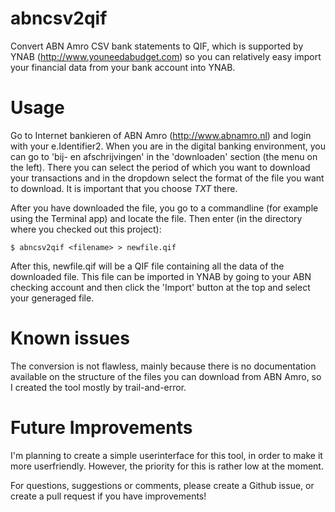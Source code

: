 abncsv2qif
==========

Convert ABN Amro CSV bank statements to QIF, which is supported by YNAB (http://www.youneedabudget.com) so you can relatively easy import your financial data from your bank account into YNAB.

Usage
=====

Go to Internet bankieren of ABN Amro (http://www.abnamro.nl) and login with your e.Identifier2. When you are in the digital banking environment, you can go to 'bij- en afschrijvingen' in the 'downloaden' section (the menu on the left). There you can select the period of which you want to download your transactions and in the dropdown select the format of the file you want to download. It is important that you choose _TXT_ there.

After you have downloaded the file, you go to a commandline (for example using the Terminal app) and locate the file. Then enter (in the directory where you checked out this project):
  
    $ abncsv2qif <filename> > newfile.qif

After this, newfile.qif will be a QIF file containing all the data of the downloaded file. This file can be imported in YNAB by going to your ABN checking account and then click the 'Import' button at the top and select your generaged file.

Known issues
============

The conversion is not flawless, mainly because there is no documentation available on the structure of the files you can download from ABN Amro, so I created the tool mostly by trail-and-error. 

Future Improvements
===================

I'm planning to create a simple userinterface for this tool, in order to make it more userfriendly. However, the priority for this is rather low at the moment.

For questions, suggestions or comments, please create a Github issue, or create a pull request if you have improvements!
